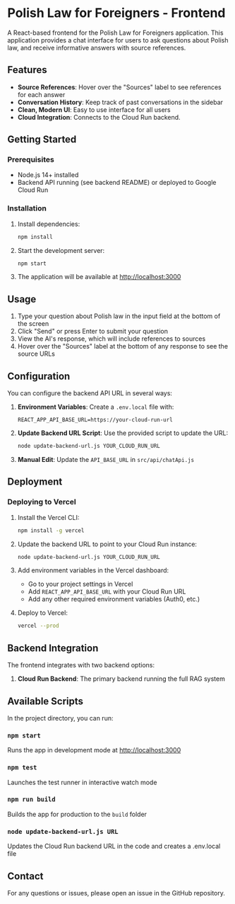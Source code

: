 # Polish Law for Foreigners - Frontend

A React-based frontend for the Polish Law for Foreigners application. This application provides a chat interface for users to ask questions about Polish law, and receive informative answers with source references.

## Features

- **Source References**: Hover over the "Sources" label to see references for each answer
- **Conversation History**: Keep track of past conversations in the sidebar
- **Clean, Modern UI**: Easy to use interface for all users
- **Cloud Integration**: Connects to the Cloud Run backend.

## Getting Started

### Prerequisites

- Node.js 14+ installed
- Backend API running (see backend README) or deployed to Google Cloud Run

### Installation

1. Install dependencies:
   ```bash
   npm install
   ```

2. Start the development server:
   ```bash
   npm start
   ```

3. The application will be available at [http://localhost:3000](http://localhost:3000)

## Usage

1. Type your question about Polish law in the input field at the bottom of the screen
2. Click "Send" or press Enter to submit your question
3. View the AI's response, which will include references to sources
4. Hover over the "Sources" label at the bottom of any response to see the source URLs

## Configuration

You can configure the backend API URL in several ways:

1. **Environment Variables**: Create a `.env.local` file with:
   ```
   REACT_APP_API_BASE_URL=https://your-cloud-run-url
   ```

2. **Update Backend URL Script**: Use the provided script to update the URL:
   ```bash
   node update-backend-url.js YOUR_CLOUD_RUN_URL
   ```

3. **Manual Edit**: Update the `API_BASE_URL` in `src/api/chatApi.js`

## Deployment

### Deploying to Vercel

1. Install the Vercel CLI:
   ```bash
   npm install -g vercel
   ```

2. Update the backend URL to point to your Cloud Run instance:
   ```bash
   node update-backend-url.js YOUR_CLOUD_RUN_URL
   ```

3. Add environment variables in the Vercel dashboard:
   - Go to your project settings in Vercel
   - Add `REACT_APP_API_BASE_URL` with your Cloud Run URL
   - Add any other required environment variables (Auth0, etc.)

4. Deploy to Vercel:
   ```bash
   vercel --prod
   ```

## Backend Integration

The frontend integrates with two backend options:

1. **Cloud Run Backend**: The primary backend running the full RAG system

## Available Scripts

In the project directory, you can run:

### `npm start`

Runs the app in development mode at [http://localhost:3000](http://localhost:3000)

### `npm test`

Launches the test runner in interactive watch mode

### `npm run build`

Builds the app for production to the `build` folder

### `node update-backend-url.js URL`

Updates the Cloud Run backend URL in the code and creates a .env.local file

## Contact

For any questions or issues, please open an issue in the GitHub repository.

